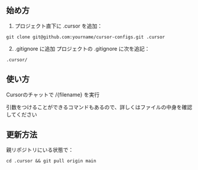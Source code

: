 ## 始め方

1. プロジェクト直下に .cursor を追加：
```
git clone git@github.com:yourname/cursor-configs.git .cursor
```

2. .gitignore に追加
プロジェクトの .gitignore に次を追記：
```
.cursor/
```

## 使い方

Cursorのチャットで /{filename} を実行

引数をつけることができるコマンドもあるので、詳しくはファイルの中身を確認してください

## 更新方法

親リポジトリにいる状態で：
```
cd .cursor && git pull origin main
```
